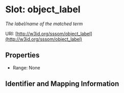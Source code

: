 # Slot: object_label
_The label/name of the matched term_


URI: [http://w3id.org/sssom/object_label](http://w3id.org/sssom/object_label)



<!-- no inheritance hierarchy -->


## Properties

 * Range: None



## Identifier and Mapping Information





